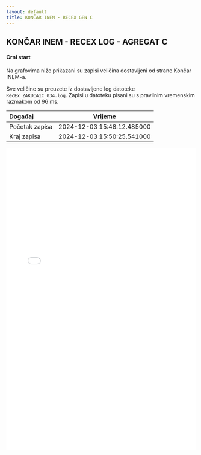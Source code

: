 ```yaml
---
layout: default
title: KONČAR INEM - RECEX GEN C
---
```


## KONČAR INEM - RECEX LOG - AGREGAT C

#### Crni start

Na grafovima niže prikazani su zapisi veličina dostavljeni od strane Končar INEM-a. 

Sve veličine su preuzete iz dostavljene log datoteke `RecEx_ZAKUCA1C_034.log`.
Zapisi u datoteku pisani su s pravilnim vremenskim razmakom od 96 ms.

| Događaj        |      Vrijeme                |
| :------------  | :-------------------------: |
| Početak zapisa | 2024-12-03 15:48:12.485000  |
| Kraj zapisa    | 2024-12-03 15:50:25.541000  |
                               

<div class="wide-graph">
    <iframe src="{{ site.baseurl }}/uzbuda/CS/recex_zakuca1c_034.html" width="100%" height="800px" frameborder="0"></iframe>
</div>